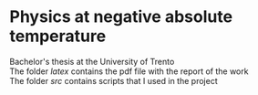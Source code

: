 # Physics at negative absolute temperature
Bachelor's thesis at the University of Trento  
The folder *latex* contains the pdf file with the report of the work  
The folder *src* contains scripts that I used in the project
